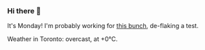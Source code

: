 ### Hi there :wave:

It's Monday! I'm probably working for [this bunch](https://github.com/kohofinancial), de-flaking a test.

Weather in Toronto: overcast, at +0°C.
